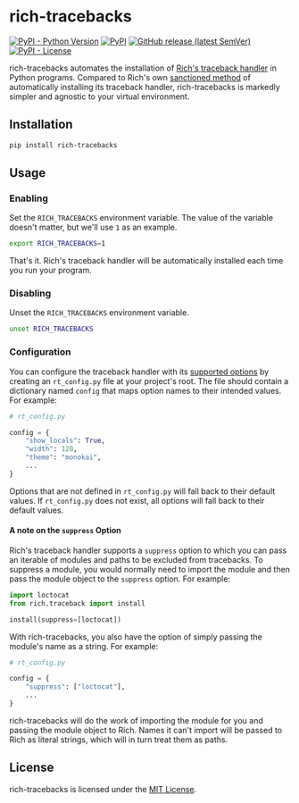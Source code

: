 # rich-tracebacks

[![PyPI - Python Version](https://img.shields.io/pypi/pyversions/rich-tracebacks?logo=python&logoColor=white&style=for-the-badge)](https://pypi.org/project/rich-tracebacks)
[![PyPI](https://img.shields.io/pypi/v/rich-tracebacks?logo=pypi&color=green&logoColor=white&style=for-the-badge)](https://pypi.org/project/rich-tracebacks)
[![GitHub release (latest SemVer)](https://img.shields.io/github/v/release/celsiusnarhwal/rich-tracebacks?logo=github&color=orange&logoColor=white&style=for-the-badge)](https://github.com/celsiusnarhwal/rich-tracebacks/releases)
[![PyPI - License](https://img.shields.io/pypi/l/rich-tracebacks?color=03cb98&style=for-the-badge)](https://github.com/celsiusnarhwal/rich-tracebacks/blob/main/LICENSE)

rich-tracebacks automates the installation
of [Rich's traceback handler](https://rich.readthedocs.io/en/stable/traceback.html#traceback-handler) in Python
programs. Compared to Rich's
own [sanctioned method](https://rich.readthedocs.io/en/stable/traceback.html#automatic-traceback-handler)
of automatically installing its traceback handler, rich-tracebacks is markedly simpler and agnostic to your virtual
environment.

## Installation

```bash
pip install rich-tracebacks
```

## Usage

### Enabling

Set the `RICH_TRACEBACKS` environment variable. The value of the variable doesn't matter, but we'll use `1` as an
example.

```bash
export RICH_TRACEBACKS=1
```

That's it. Rich's traceback handler will be automatically installed each time you run your program.

### Disabling

Unset the `RICH_TRACEBACKS` environment variable.

```bash
unset RICH_TRACEBACKS
```

### Configuration

You can configure the traceback handler with
its [supported options](https://rich.readthedocs.io/en/stable/reference/traceback.html#rich.traceback.install)
by creating an `rt_config.py` file at your project's root. The file should contain a dictionary named `config`
that maps option names to their intended values. For example:

```python
# rt_config.py

config = {
    "show_locals": True,
    "width": 120,
    "theme": "monokai",
    ...
}
```

Options that are not defined in `rt_config.py` will fall back to their default values. If `rt_config.py`
does not exist, all options will fall back to their default values.

#### A note on the `suppress` Option

Rich's traceback handler supports a `suppress` option to which you can pass an iterable of modules and paths to be
excluded from tracebacks. To suppress a module, you would normally need to import the module and then pass the
module object to the `suppress` option. For example:

```python
import loctocat
from rich.traceback import install

install(suppress=[loctocat])
```

With rich-tracebacks, you also have the option of simply passing the module's name as a string. For example:

```python
# rt_config.py

config = {
    "suppress": ["loctocat"],
    ...
}
```

rich-tracebacks will do the work of importing the module for you and passing the module object to Rich.
Names it can't import will be passed to Rich as literal strings, which will in turn treat them as paths.




## License

rich-tracebacks is licensed under the [MIT License](https://github.com/celsiusnarhwal/rich-tracebacks/blob/main/LICENSE.md).



